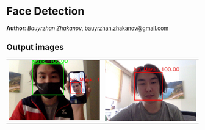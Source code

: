 # Face Detection 
**Author**: *Bauyrzhan Zhakanov*, [bauyrzhan.zhakanov@gmail.com](bauyrzhan.zhakanov@gmail.com)

## Output images
<table>
   <tr>
      <td><img src="output_0.jpg" alt="1"></td>
      <td><img src="output_1.jpg" align="right" alt="1">
  </td>
  </tr>
</table>

